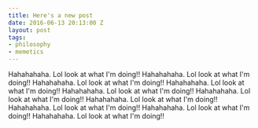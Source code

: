 ```yaml
---
title: Here's a new post
date: 2016-06-13 20:13:00 Z
layout: post
tags:
- philosophy
- memetics
---
```


Hahahahaha. Lol look at what I'm doing!! Hahahahaha. Lol look at what I'm doing!! Hahahahaha. Lol look at what I'm doing!! Hahahahaha. Lol look at what I'm doing!! Hahahahaha. Lol look at what I'm doing!! Hahahahaha. Lol look at what I'm doing!! Hahahahaha. Lol look at what I'm doing!! Hahahahaha. Lol look at what I'm doing!! Hahahahaha. Lol look at what I'm doing!! Hahahahaha. Lol look at what I'm doing!! 